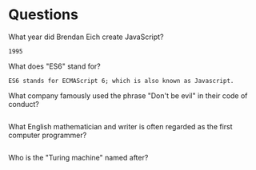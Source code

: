 # Questions

What year did Brendan Eich create JavaScript?

```
1995
```

What does "ES6" stand for?

```
ES6 stands for ECMAScript 6; which is also known as Javascript.
```

What company famously used the phrase "Don't be evil" in their code of conduct?

```

```

What English mathematician and writer is often regarded as the first computer programmer?

```

```

Who is the "Turing machine" named after?

```

```
